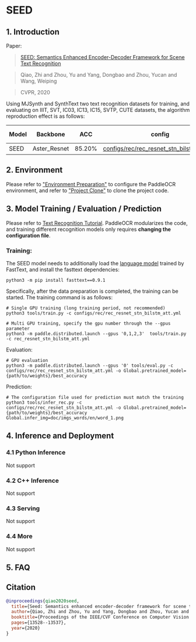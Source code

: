 # SEED

## 1. Introduction

Paper:
> [SEED: Semantics Enhanced Encoder-Decoder Framework for Scene Text Recognition](https://arxiv.org/pdf/2005.10977.pdf)

> Qiao, Zhi and Zhou, Yu and Yang, Dongbao and Zhou, Yucan and Wang, Weiping

> CVPR, 2020

Using MJSynth and SynthText two text recognition datasets for training, and evaluating on IIIT, SVT, IC03, IC13, IC15, SVTP, CUTE datasets, the algorithm reproduction effect is as follows:

|Model|Backbone|ACC|config|Download link|
| --- | --- | --- | --- | --- |
|SEED|Aster_Resnet| 85.20% | [configs/rec/rec_resnet_stn_bilstm_att.yml](../../configs/rec/rec_resnet_stn_bilstm_att.yml) | [训练模型](https://paddleocr.bj.bcebos.com/dygraph_v2.1/rec/rec_resnet_stn_bilstm_att.tar) |

## 2. Environment
Please refer to ["Environment Preparation"](./environment_en.md) to configure the PaddleOCR environment, and refer to ["Project Clone"](./clone_en.md) to clone the project code.


## 3. Model Training / Evaluation / Prediction

Please refer to [Text Recognition Tutorial](./recognition_en.md). PaddleOCR modularizes the code, and training different recognition models only requires **changing the configuration file**.

### Training:

The SEED model needs to additionally load the [language model](https://dl.fbaipublicfiles.com/fasttext/vectors-crawl/cc.en.300.bin.gz) trained by FastText, and install the fasttext dependencies:

```
python3 -m pip install fasttext==0.9.1
```

Specifically, after the data preparation is completed, the training can be started. The training command is as follows:

```
# Single GPU training (long training period, not recommended)
python3 tools/train.py -c configs/rec/rec_resnet_stn_bilstm_att.yml

# Multi GPU training, specify the gpu number through the --gpus parameter
python3 -m paddle.distributed.launch --gpus '0,1,2,3'  tools/train.py -c rec_resnet_stn_bilstm_att.yml
```

Evaluation:

```
# GPU evaluation
python3 -m paddle.distributed.launch --gpus '0' tools/eval.py -c configs/rec/rec_resnet_stn_bilstm_att.yml -o Global.pretrained_model={path/to/weights}/best_accuracy
```

Prediction:

```
# The configuration file used for prediction must match the training
python3 tools/infer_rec.py -c configs/rec/rec_resnet_stn_bilstm_att.yml -o Global.pretrained_model={path/to/weights}/best_accuracy Global.infer_img=doc/imgs_words/en/word_1.png
```

## 4. Inference and Deployment

### 4.1 Python Inference

Not support

### 4.2 C++ Inference

Not support

### 4.3 Serving

Not support

### 4.4 More

Not support

## 5. FAQ


## Citation

```bibtex
@inproceedings{qiao2020seed,
  title={Seed: Semantics enhanced encoder-decoder framework for scene text recognition},
  author={Qiao, Zhi and Zhou, Yu and Yang, Dongbao and Zhou, Yucan and Wang, Weiping},
  booktitle={Proceedings of the IEEE/CVF Conference on Computer Vision and Pattern Recognition},
  pages={13528--13537},
  year={2020}
}
```
